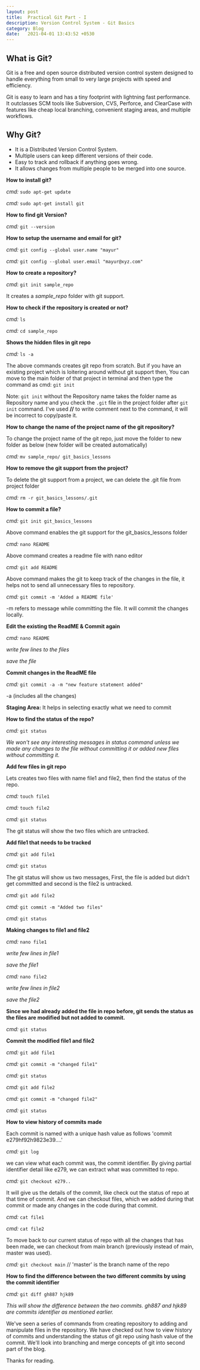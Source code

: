```yaml
---
layout: post
title:  Practical Git Part - I
description: Version Control System - Git Basics
category: Blog
date:   2021-04-01 13:43:52 +0530
---
```

## What is Git?
Git is a free and open source distributed version control system designed to handle everything from small to very large projects with speed and efficiency.

Git is easy to learn and has a tiny footprint with lightning fast performance. It outclasses SCM tools like Subversion, CVS, Perforce, and ClearCase with features like cheap local branching, convenient staging areas, and multiple workflows. 

## Why Git?

* It is a Distributed Version Control System.
* Multiple users can keep different versions of their code.
* Easy to track and rollback if anything goes wrong.
* It allows changes from multiple people to be merged into one source.

**How to install git?**

*cmd:* `sudo apt-get update`

*cmd:* `sudo apt-get install git`

**How to find git Version?**

*cmd:* `git --version`

**How to setup the username and email for git?**

*cmd:* `git config --global user.name "mayur"`

*cmd:* `git config --global user.email "mayur@xyz.com"`

**How to create a repository?**

*cmd*: `git init sample_repo`

It creates a *sample_repo* folder with git support.

**How to check if the repository is created or not?**

*cmd:* `ls`

*cmd:* `cd sample_repo`

**Shows the hidden files in git repo**

*cmd:* `ls -a`

The above commands creates git repo from scratch. But if you have an existing project which is loitering around without git support then,
You can move to the main folder of that project in terminal and then type the command as cmd: `git init`

Note: `git init` without the Repository name takes the folder name as Repository name and you check the `.git` file in the project folder after `git init` command. I've used  **//** to write comment next to the command, it will be incorrect to copy/paste it.

**How to change the name of the project name of the git repository?**

To change the project name of the git repo, just move the folder to new folder as below (new folder will be created automatically)

*cmd:* `mv sample_repo/ git_basics_lessons`

**How to remove the git support from the project?**

To delete the git support from a project, we can delete the .git file from project folder

*cmd:* `rm -r git_basics_lessons/.git`

**How to commit a file?**

*cmd:* `git init git_basics_lessons`

Above command enables the git support for the git_basics_lessons folder

*cmd:* `nano README`

Above command creates a readme file with nano editor

*cmd:* `git add README`

Above command makes the git to keep track of the changes in the file, it helps not to send all unnecessary files to repository.

*cmd:* `git commit -m 'Added a README file'`

-m refers to message while committing the file. It will commit the changes locally.

**Edit the existing the ReadME & Commit again**

*cmd:* `nano README`

*write few lines to the files*

*save the file*

**Commit changes in the ReadME file**

*cmd:* `git commit -a -m "new feature statement added"`

-a (includes all the changes)

**Staging Area:** It helps in selecting exactly what we need to commit

**How to find the status of the repo?**

*cmd:* `git status`

*We won't see any interesting messages in status command unless we made any changes to the file without committing it or added new files without committing it.*

**Add few files in git repo**

Lets creates two files with name file1 and file2, then find the status of the repo.

*cmd:* `touch file1`

*cmd:* `touch file2`

*cmd:* `git status`

The git status will show the two files which are untracked.

**Add file1 that needs to be tracked**

*cmd:* `git add file1`

*cmd:* `git status `

The git status will show us two messages, First, the file is added but didn't get committed and second is the file2 is untracked.

*cmd:* `git add file2`

*cmd:* `git commit -m "Added two files"`

*cmd:* `git status`

**Making changes to file1 and file2**

*cmd:* `nano file1`

*write few lines in file1*

*save the file1*

*cmd:* `nano file2`

*write few lines in file2*

*save the file2*

**Since we had already added the file in repo before, git sends the status as the files are modified but not added to commit.**

*cmd:* `git status`

**Commit the modified file1 and file2**

*cmd:* `git add file1`

*cmd:* `git commit -m "changed file1"`

*cmd:* `git status`

*cmd:* `git add file2`

*cmd:* `git commit -m "changed file2"`

*cmd:* `git status`

**How to view history of commits made**

Each commit is named with a unique hash value as follows 'commit e279hf92h9823e39....'

*cmd:* `git log`

we can view what each commit was, the commit identifier. By giving partial identifier detail like e279, we can extract what was committed to repo.

*cmd:* `git checkout e279..`

It will give us the details of the commit, like check out the status of repo at that time of commit. And we can checkout files, which we added during that commit or made any changes in the code during that commit.

*cmd:* `cat file1`

*cmd:* `cat file2`

To move back to our current status of repo with all the changes that has been made, we can checkout from main branch (previously instead of main, master was used).

*cmd:* `git checkout main` // 'master' is the branch name of the repo

**How to find the difference between the two different commits by using the commit identifier**

*cmd:* `git diff gh887 hjk89`

*This will show the difference between the two commits. gh887 and hjk89 are commits identifier as mentioned earlier.*

We've seen a series of commands from creating repository to adding and manipulate files in the repository. We have checked out how to view history of commits and understanding the status of git repo using hash value of the commit. We'll look into branching and merge concepts of git into second part of the blog.

Thanks for reading.